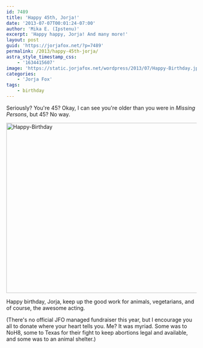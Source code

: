 ```yaml
---
id: 7489
title: 'Happy 45th, Jorja!'
date: '2013-07-07T00:01:24-07:00'
author: 'Mika E. (Ipstenu)'
excerpt: 'Happy happy, Jorja! And many more!'
layout: post
guid: 'https://jorjafox.net/?p=7489'
permalink: /2013/happy-45th-jorja/
astra_style_timestamp_css:
    - '1634415607'
image: 'https://static.jorjafox.net/wordpress/2013/07/Happy-Birthday.jpg'
categories:
    - 'Jorja Fox'
tags:
    - birthday
---
```


Seriously? You're 45? Okay, I can see you're older than you were in <em>Missing Persons</em>, but 45? No way.

<a href="//static.jorjafox.net/wordpress/2013/07/Happy-Birthday.jpg"><img class="aligncenter size-large wp-image-7490" alt="Happy-Birthday" src="//static.jorjafox.net/wordpress/2013/07/Happy-Birthday.jpg" width="600" height="450" /></a>

Happy birthday, Jorja, keep up the good work for animals, vegetarians, and of course, the awesome acting.

(There's no official JFO managed fundraiser this year, but I encourage you all to donate where your heart tells you. Me? It was myriad. Some was to NoH8, some to Texas for their fight to keep abortions legal and available, and some was to an animal shelter.)